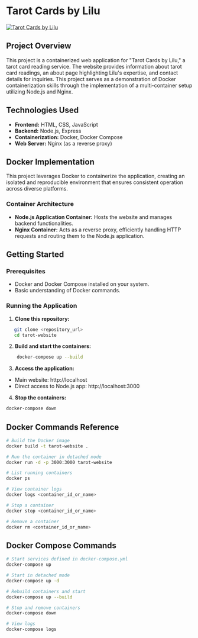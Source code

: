 # Tarot Cards by Lilu

[![Tarot Cards by Lilu](https://via.placeholder.com/1200x300/300b3f/ffffff?text=Tarot+Cards+by+Lilu)](https://via.placeholder.com/1200x300/300b3f/ffffff?text=Tarot+Cards+by+Lilu)

## Project Overview

This project is a containerized web application for "Tarot Cards by Lilu," a tarot card reading service. The website provides information about tarot card readings, an about page highlighting Lilu's expertise, and contact details for inquiries. This project serves as a demonstration of Docker containerization skills through the implementation of a multi-container setup utilizing Node.js and Nginx.

## Technologies Used

- **Frontend:** HTML, CSS, JavaScript
- **Backend:** Node.js, Express
- **Containerization:** Docker, Docker Compose
- **Web Server:** Nginx (as a reverse proxy)

## Docker Implementation

This project leverages Docker to containerize the application, creating an isolated and reproducible environment that ensures consistent operation across diverse platforms.

### Container Architecture

- **Node.js Application Container:** Hosts the website and manages backend functionalities.
- **Nginx Container:** Acts as a reverse proxy, efficiently handling HTTP requests and routing them to the Node.js application.

## Getting Started

### Prerequisites

- Docker and Docker Compose installed on your system.
- Basic understanding of Docker commands.

### Running the Application

1. **Clone this repository:**
   
```bash
   git clone <repository_url>
   cd tarot-website
   ```

2. **Build and start the containers:**

```bash
	docker-compose up --build
```

3. **Access the application:**

- Main website: http://localhost
- Direct access to Node.js app: http://localhost:3000


4. **Stop the containers:**

```bash
docker-compose down
```

## Docker Commands Reference

```bash
# Build the Docker image
docker build -t tarot-website .

# Run the container in detached mode
docker run -d -p 3000:3000 tarot-website

# List running containers
docker ps

# View container logs
docker logs <container_id_or_name>

# Stop a container
docker stop <container_id_or_name>

# Remove a container
docker rm <container_id_or_name>
```

## Docker Compose Commands

```bash
# Start services defined in docker-compose.yml
docker-compose up

# Start in detached mode
docker-compose up -d

# Rebuild containers and start
docker-compose up --build

# Stop and remove containers
docker-compose down

# View logs
docker-compose logs
```












